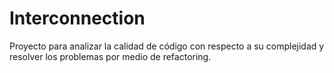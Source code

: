 
# Interconnection


Proyecto para analizar la calidad de código con respecto a su complejidad y resolver los problemas por medio de refactoring.

